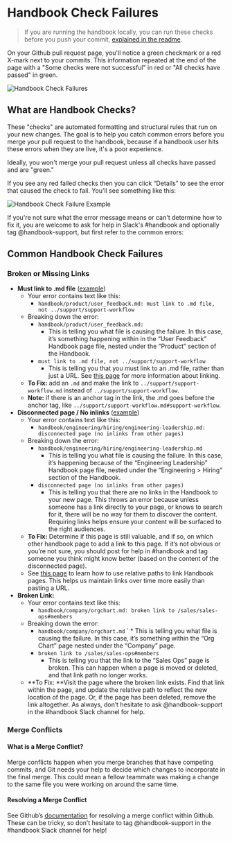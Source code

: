 # Handbook Check Failures

> If you are running the handbook locally, you can run these checks before you push your commit, [explained in the readme](../../README.md).

On your Github pull request page, you'll notice a green checkmark or a red X-mark next to your commits. This information repeated at the end of the page with a "Some checks were not successful" in red or "All checks have passed" in green.

![Handbook Check Failures](https://storage.googleapis.com/sourcegraph-assets/handbook/handbook-checks.png)

## What are Handbook Checks?

These "checks" are automated formatting and structural rules that run on your new changes. The goal is to help you catch common errors before you merge your pull request to the handbook, because if a handbook user hits these errors when they are live, it's a poor experience.

Ideally, you won't merge your pull request unless all checks have passed and are "green."

If you see any red failed checks then you can click “Details” to see the error that caused the check to fail. You’ll see something like this:

![Handbook Check Failure Example](https://storage.googleapis.com/sourcegraph-assets/handbook/relocate-page-errors.png)

If you're not sure what the error message means or can't determine how to fix it, you are welcome to ask for help in Slack's #handbook and optionally tag @handbook-support, but first refer to the common errors:

## Common Handbook Check Failures

### Broken or Missing Links

- **Must link to .md file** ([example](https://github.com/sourcegraph/about/runs/2976049292))
  - Your error contains text like this:
    - `handbook/product/user_feedback.md: must link to .md file, not ../support/support-workflow`
  - Breaking down the error:
    - `handbook/product/user_feedback.md:`
      - This is telling you what file is causing the failure. In this case, it’s something happening within in the “User Feedback” Handbook page file, nested under the “Product” section of the Handbook.
    - `must link to .md file, not ../support/support-workflow `
      - This is telling you that you must link to an .md file, rather than just a URL. See [this page](linking-within-handbook.md) for more information about linking.
  - **To Fix:** add an `.md` and make the link to `../support/support-workflow.md` instead of `../support/support-workflow`.
  - **Note:** if there is an anchor tag in the link, the .md goes before the anchor tag, like `../support/support-workflow.md#support-workflow`.
- **Disconnected page / No inlinks** ([example](https://github.com/sourcegraph/about/runs/2975885844))
  - Your error contains text like this:
    - `handbook/engineering/hiring/engineering-leadership.md: disconnected page (no inlinks from other pages)`
  - Breaking down the error:
    - `handbook/engineering/hiring/engineering-leadership.md`
      - This is telling you what file is causing the failure. In this case, it’s happening because of the “Engineering Leadership” Handbook page file, nested under the “Engineering > Hiring” section of the Handbook.
    - `disconnected page (no inlinks from other pages)`
      - This is telling you that there are no links in the Handbook to your new page. This throws an error because unless someone has a link directly to your page, or knows to search for it, there will be no way for them to discover the content. Requiring links helps ensure your content will be surfaced to the right audiences.
  - **To Fix:** Determine if this page is still valuable, and if so, on which other handbook page to add a link to this page. If it’s not obvious or you’re not sure, you should post for help in #handbook and tag someone you think might know better (based on the content of the disconnected page).
  - See [this page](linking-within-handbook.md) to learn how to use relative paths to link Handbook pages. This helps us maintain links over time more easily than pasting a URL.
- **Broken Link:**
  - Your error contains text like this:
    - `handbook/company/orgchart.md: broken link to /sales/sales-ops#members`
  - Breaking down the error:
    - `handbook/company/orgchart.md`
      ` \* This is telling you what file is causing the failure. In this case, it’s something within the “Org Chart” page nested under the “Company” page.
    - `broken link to /sales/sales-ops#members`
      - This is telling you that the link to the “Sales Ops” page is broken. This can happen when a page is moved or deleted, and that link path no longer works.
  - **To Fix: **Visit the page where the broken link exists. Find that link within the page, and update the relative path to reflect the new location of the page. Or, if the page has been deleted, remove the link altogether. As always, don’t hesitate to ask @handbook-support in the #handbook Slack channel for help.

### Merge Conflicts

#### What is a Merge Conflict?

Merge conflicts happen when you merge branches that have competing commits, and Git needs your help to decide which changes to incorporate in the final merge. This could mean a fellow teammate was making a change to the same file you were working on around the same time.

#### Resolving a Merge Conflict

See Github’s [documentation](https://docs.github.com/en/github/collaborating-with-pull-requests/addressing-merge-conflicts/resolving-a-merge-conflict-on-github) for resolving a merge conflict within Github. These can be tricky, so don’t hesitate to tag @handbook-support in the #handbook Slack channel for help!
